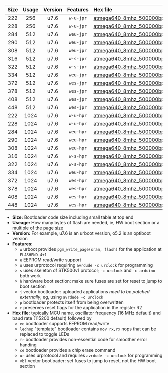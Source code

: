 |Size|Usage|Version|Features|Hex file|
|:-:|:-:|:-:|:-:|:--|
|222|256|u7.6|`w-u-jpr`|[atmega640_8mhz_500000bps_ur_vbl.hex](https://raw.githubusercontent.com/stefanrueger/urboot/main//atmega640_8mhz_500000bps_ur_vbl.hex)|
|228|256|u7.6|`w-u-jpr`|[atmega640_8mhz_500000bps_lednop_ur_vbl.hex](https://raw.githubusercontent.com/stefanrueger/urboot/main//atmega640_8mhz_500000bps_lednop_ur_vbl.hex)|
|284|512|u7.6|`weu-jpr`|[atmega640_8mhz_500000bps_ee_ur_vbl.hex](https://raw.githubusercontent.com/stefanrueger/urboot/main//atmega640_8mhz_500000bps_ee_ur_vbl.hex)|
|290|512|u7.6|`weu-jpr`|[atmega640_8mhz_500000bps_ee_lednop_ur_vbl.hex](https://raw.githubusercontent.com/stefanrueger/urboot/main//atmega640_8mhz_500000bps_ee_lednop_ur_vbl.hex)|
|308|512|u7.6|`weu-jpr`|[atmega640_8mhz_500000bps_ee_lednop_fr_ur_vbl.hex](https://raw.githubusercontent.com/stefanrueger/urboot/main//atmega640_8mhz_500000bps_ee_lednop_fr_ur_vbl.hex)|
|316|512|u7.6|`w-s-jpr`|[atmega640_8mhz_500000bps_vbl.hex](https://raw.githubusercontent.com/stefanrueger/urboot/main//atmega640_8mhz_500000bps_vbl.hex)|
|322|512|u7.6|`w-s-jpr`|[atmega640_8mhz_500000bps_lednop_vbl.hex](https://raw.githubusercontent.com/stefanrueger/urboot/main//atmega640_8mhz_500000bps_lednop_vbl.hex)|
|334|512|u7.6|`weu-jpr`|[atmega640_8mhz_500000bps_ee_lednop_fr_ce_ur_vbl.hex](https://raw.githubusercontent.com/stefanrueger/urboot/main//atmega640_8mhz_500000bps_ee_lednop_fr_ce_ur_vbl.hex)|
|372|512|u7.6|`wes-jpr`|[atmega640_8mhz_500000bps_ee_vbl.hex](https://raw.githubusercontent.com/stefanrueger/urboot/main//atmega640_8mhz_500000bps_ee_vbl.hex)|
|378|512|u7.6|`wes-jpr`|[atmega640_8mhz_500000bps_ee_lednop_vbl.hex](https://raw.githubusercontent.com/stefanrueger/urboot/main//atmega640_8mhz_500000bps_ee_lednop_vbl.hex)|
|408|512|u7.6|`wes-jpr`|[atmega640_8mhz_500000bps_ee_lednop_fr_vbl.hex](https://raw.githubusercontent.com/stefanrueger/urboot/main//atmega640_8mhz_500000bps_ee_lednop_fr_vbl.hex)|
|448|512|u7.6|`wes-jpr`|[atmega640_8mhz_500000bps_ee_lednop_fr_ce_vbl.hex](https://raw.githubusercontent.com/stefanrueger/urboot/main//atmega640_8mhz_500000bps_ee_lednop_fr_ce_vbl.hex)|
|222|1024|u7.6|`w-u-hpr`|[atmega640_8mhz_500000bps_ur.hex](https://raw.githubusercontent.com/stefanrueger/urboot/main//atmega640_8mhz_500000bps_ur.hex)|
|228|1024|u7.6|`w-u-hpr`|[atmega640_8mhz_500000bps_lednop_ur.hex](https://raw.githubusercontent.com/stefanrueger/urboot/main//atmega640_8mhz_500000bps_lednop_ur.hex)|
|284|1024|u7.6|`weu-hpr`|[atmega640_8mhz_500000bps_ee_ur.hex](https://raw.githubusercontent.com/stefanrueger/urboot/main//atmega640_8mhz_500000bps_ee_ur.hex)|
|290|1024|u7.6|`weu-hpr`|[atmega640_8mhz_500000bps_ee_lednop_ur.hex](https://raw.githubusercontent.com/stefanrueger/urboot/main//atmega640_8mhz_500000bps_ee_lednop_ur.hex)|
|308|1024|u7.6|`weu-hpr`|[atmega640_8mhz_500000bps_ee_lednop_fr_ur.hex](https://raw.githubusercontent.com/stefanrueger/urboot/main//atmega640_8mhz_500000bps_ee_lednop_fr_ur.hex)|
|316|1024|u7.6|`w-s-hpr`|[atmega640_8mhz_500000bps.hex](https://raw.githubusercontent.com/stefanrueger/urboot/main//atmega640_8mhz_500000bps.hex)|
|322|1024|u7.6|`w-s-hpr`|[atmega640_8mhz_500000bps_lednop.hex](https://raw.githubusercontent.com/stefanrueger/urboot/main//atmega640_8mhz_500000bps_lednop.hex)|
|334|1024|u7.6|`weu-hpr`|[atmega640_8mhz_500000bps_ee_lednop_fr_ce_ur.hex](https://raw.githubusercontent.com/stefanrueger/urboot/main//atmega640_8mhz_500000bps_ee_lednop_fr_ce_ur.hex)|
|372|1024|u7.6|`wes-hpr`|[atmega640_8mhz_500000bps_ee.hex](https://raw.githubusercontent.com/stefanrueger/urboot/main//atmega640_8mhz_500000bps_ee.hex)|
|378|1024|u7.6|`wes-hpr`|[atmega640_8mhz_500000bps_ee_lednop.hex](https://raw.githubusercontent.com/stefanrueger/urboot/main//atmega640_8mhz_500000bps_ee_lednop.hex)|
|408|1024|u7.6|`wes-hpr`|[atmega640_8mhz_500000bps_ee_lednop_fr.hex](https://raw.githubusercontent.com/stefanrueger/urboot/main//atmega640_8mhz_500000bps_ee_lednop_fr.hex)|
|448|1024|u7.6|`wes-hpr`|[atmega640_8mhz_500000bps_ee_lednop_fr_ce.hex](https://raw.githubusercontent.com/stefanrueger/urboot/main//atmega640_8mhz_500000bps_ee_lednop_fr_ce.hex)|

- **Size:** Bootloader code size including small table at top end
- **Useage:** How many bytes of flash are needed, ie, HW boot section or a multiple of the page size
- **Version:** For example, u7.6 is an urboot version, o5.2 is an optiboot version
- **Features:**
  + `w` urboot provides `pgm_write_page(sram, flash)` for the application at `FLASHEND-4+1`
  + `e` EEPROM read/write support
  + `u` uses urprotocol requiring `avrdude -c urclock` for programming
  + `s` uses skeleton of STK500v1 protocol; `-c urclock` and `-c arduino` both work
  + `h` hardware boot section: make sure fuses are set for reset to jump to boot section
  + `j` vector bootloader: uploaded applications *need to be patched externally*, eg, using `avrdude -c urclock`
  + `p` bootloader protects itself from being overwritten
  + `r` preserves reset flags for the application in the register R2
- **Hex file:** typically MCU name, oscillator frequency (16 MHz default) and baud rate (115200 default) followed by
  + `ee` bootloader supports EEPROM read/write
  + `lednop` "template" bootloader contains `mov rx,rx` nops that can be replaced to toggle LEDs
  + `fr` bootloader provides non-essential code for smoother error handing
  + `ce` bootloader provides a chip erase command
  + `ur` uses urprotocol and requires `avrdude -c urclock` for programming
  + `vbl` vector bootloader: set fuses to jump to reset, not the HW boot section
